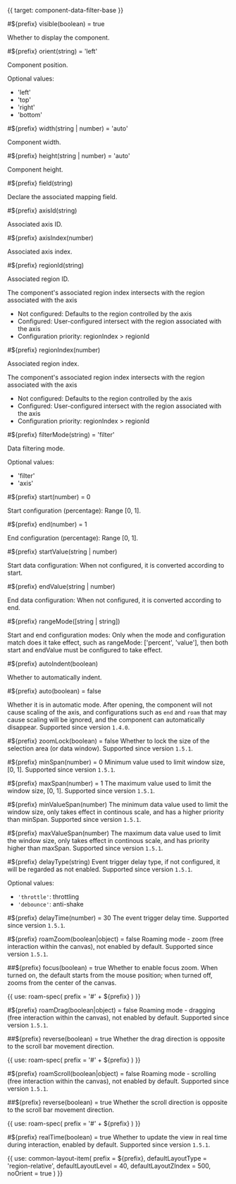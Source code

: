 {{ target: component-data-filter-base }}

#${prefix} visible(boolean) = true

Whether to display the component.

#${prefix} orient(string) = 'left'

Component position.

Optional values:

- 'left'
- 'top'
- 'right'
- 'bottom'

#${prefix} width(string | number) = 'auto'

Component width.

#${prefix} height(string | number) = 'auto'

Component height.

#${prefix} field(string)

Declare the associated mapping field.

#${prefix} axisId(string)

Associated axis ID.

#${prefix} axisIndex(number)

Associated axis index.

#${prefix} regionId(string)

Associated region ID.

The component's associated region index intersects with the region associated with the axis

- Not configured: Defaults to the region controlled by the axis
- Configured: User-configured intersect with the region associated with the axis
- Configuration priority: regionIndex > regionId

#${prefix} regionIndex(number)

Associated region index.

The component's associated region index intersects with the region associated with the axis

- Not configured: Defaults to the region controlled by the axis
- Configured: User-configured intersect with the region associated with the axis
- Configuration priority: regionIndex > regionId

#${prefix} filterMode(string) = 'filter'

Data filtering mode.

Optional values:

- 'filter'
- 'axis'

#${prefix} start(number) = 0

Start configuration (percentage): Range [0, 1].

#${prefix} end(number) = 1

End configuration (percentage): Range [0, 1].

#${prefix} startValue(string | number)

Start data configuration: When not configured, it is converted according to start.

#${prefix} endValue(string | number)

End data configuration: When not configured, it is converted according to end.

#${prefix} rangeMode([string | string])

Start and end configuration modes: Only when the mode and configuration match does it take effect, such as rangeMode: ['percent', 'value'], then both start and endValue must be configured to take effect.

#${prefix} autoIndent(boolean)

Whether to automatically indent.


#${prefix} auto(boolean) = false

Whether it is in automatic mode. After opening, the component will not cause scaling of the axis, and configurations such as `end` and `roam` that may cause scaling will be ignored, and the component can automatically disappear. Supported since version `1.4.0`.

#${prefix} zoomLock(boolean) = false
Whether to lock the size of the selection area (or data window). Supported since version `1.5.1`.

#${prefix} minSpan(number) = 0
Minimum value used to limit window size, [0, 1]. Supported since version `1.5.1`.

#${prefix} maxSpan(number) = 1
The maximum value used to limit the window size, [0, 1]. Supported since version `1.5.1`.

#${prefix} minValueSpan(number)
The minimum data value used to limit the window size, only takes effect in continous scale, and has a higher priority than minSpan. Supported since version `1.5.1`.

#${prefix} maxValueSpan(number)
The maximum data value used to limit the window size, only takes effect in continous scale, and has priority higher than maxSpan. Supported since version `1.5.1`.

#${prefix} delayType(string)
Event trigger delay type, if not configured, it will be regarded as not enabled. Supported since version `1.5.1`.

Optional values:
- `'throttle'`: throttling
- `'debounce'`: anti-shake

#${prefix} delayTime(number) = 30
The event trigger delay time. Supported since version `1.5.1`.

#${prefix} roamZoom(boolean|object) = false
Roaming mode - zoom (free interaction within the canvas), not enabled by default. Supported since version `1.5.1`.

##${prefix} focus(boolean) = true
Whether to enable focus zoom. When turned on, the default starts from the mouse position; when turned off, zooms from the center of the canvas.

{{ use: roam-spec(
prefix = '#' + ${prefix}
) }}

#${prefix} roamDrag(boolean|object) = false
Roaming mode - dragging (free interaction within the canvas), not enabled by default. Supported since version `1.5.1`.

##${prefix} reverse(boolean) = true
Whether the drag direction is opposite to the scroll bar movement direction.

{{ use: roam-spec(
prefix = '#' + ${prefix}
) }}

#${prefix} roamScroll(boolean|object) = false
Roaming mode - scrolling (free interaction within the canvas), not enabled by default. Supported since version `1.5.1`.

##${prefix} reverse(boolean) = true
Whether the scroll direction is opposite to the scroll bar movement direction.

{{ use: roam-spec(
prefix = '#' + ${prefix}
) }}

#${prefix} realTime(boolean) = true
Whether to update the view in real time during interaction, enabled by default. Supported since version `1.5.1`.

{{ use: common-layout-item(
  prefix = ${prefix},
  defaultLayoutType = 'region-relative',
  defaultLayoutLevel = 40,
  defaultLayoutZIndex = 500,
  noOrient = true
) }}
